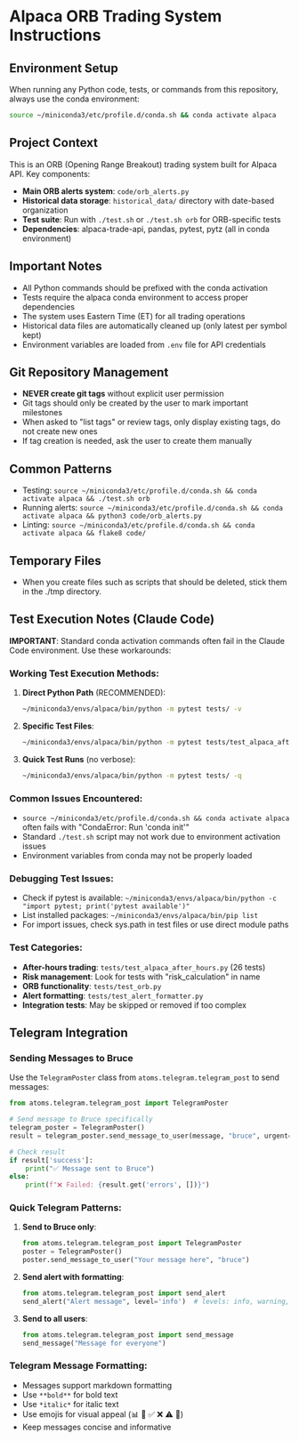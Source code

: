 # Alpaca ORB Trading System Instructions

## Environment Setup

When running any Python code, tests, or commands from this repository, always use the conda environment:

```bash
source ~/miniconda3/etc/profile.d/conda.sh && conda activate alpaca
```

## Project Context

This is an ORB (Opening Range Breakout) trading system built for Alpaca API. Key components:

- **Main ORB alerts system**: `code/orb_alerts.py`
- **Historical data storage**: `historical_data/` directory with date-based organization
- **Test suite**: Run with `./test.sh` or `./test.sh orb` for ORB-specific tests
- **Dependencies**: alpaca-trade-api, pandas, pytest, pytz (all in conda environment)

## Important Notes

- All Python commands should be prefixed with the conda activation
- Tests require the alpaca conda environment to access proper dependencies
- The system uses Eastern Time (ET) for all trading operations
- Historical data files are automatically cleaned up (only latest per symbol kept)
- Environment variables are loaded from `.env` file for API credentials

## Git Repository Management

- **NEVER create git tags** without explicit user permission
- Git tags should only be created by the user to mark important milestones
- When asked to "list tags" or review tags, only display existing tags, do not create new ones
- If tag creation is needed, ask the user to create them manually

## Common Patterns

- Testing: `source ~/miniconda3/etc/profile.d/conda.sh && conda activate alpaca && ./test.sh orb`
- Running alerts: `source ~/miniconda3/etc/profile.d/conda.sh && conda activate alpaca && python3 code/orb_alerts.py`
- Linting: `source ~/miniconda3/etc/profile.d/conda.sh && conda activate alpaca && flake8 code/`

## Temporary Files

- When you create files such as scripts that should be deleted, stick them in the ./tmp directory.

## Test Execution Notes (Claude Code)

**IMPORTANT**: Standard conda activation commands often fail in the Claude Code environment. Use these workarounds:

### Working Test Execution Methods:
1. **Direct Python Path** (RECOMMENDED):
   ```bash
   ~/miniconda3/envs/alpaca/bin/python -m pytest tests/ -v
   ```

2. **Specific Test Files**:
   ```bash
   ~/miniconda3/envs/alpaca/bin/python -m pytest tests/test_alpaca_after_hours.py -v
   ```

3. **Quick Test Runs** (no verbose):
   ```bash
   ~/miniconda3/envs/alpaca/bin/python -m pytest tests/ -q
   ```

### Common Issues Encountered:
- `source ~/miniconda3/etc/profile.d/conda.sh && conda activate alpaca` often fails with "CondaError: Run 'conda init'"
- Standard `./test.sh` script may not work due to environment activation issues
- Environment variables from conda may not be properly loaded

### Debugging Test Issues:
- Check if pytest is available: `~/miniconda3/envs/alpaca/bin/python -c "import pytest; print('pytest available')"`
- List installed packages: `~/miniconda3/envs/alpaca/bin/pip list`
- For import issues, check sys.path in test files or use direct module paths

### Test Categories:
- **After-hours trading**: `tests/test_alpaca_after_hours.py` (26 tests)
- **Risk management**: Look for tests with "risk_calculation" in name
- **ORB functionality**: `tests/test_orb.py`
- **Alert formatting**: `tests/test_alert_formatter.py`
- **Integration tests**: May be skipped or removed if too complex

## Telegram Integration

### Sending Messages to Bruce

Use the `TelegramPoster` class from `atoms.telegram.telegram_post` to send messages:

```python
from atoms.telegram.telegram_post import TelegramPoster

# Send message to Bruce specifically
telegram_poster = TelegramPoster()
result = telegram_poster.send_message_to_user(message, "bruce", urgent=False)

# Check result
if result['success']:
    print("✅ Message sent to Bruce")
else:
    print(f"❌ Failed: {result.get('errors', [])}")
```

### Quick Telegram Patterns:

1. **Send to Bruce only**:
   ```python
   from atoms.telegram.telegram_post import TelegramPoster
   poster = TelegramPoster()
   poster.send_message_to_user("Your message here", "bruce")
   ```

2. **Send alert with formatting**:
   ```python
   from atoms.telegram.telegram_post import send_alert
   send_alert("Alert message", level='info')  # levels: info, warning, error, success
   ```

3. **Send to all users**:
   ```python
   from atoms.telegram.telegram_post import send_message
   send_message("Message for everyone")
   ```

### Telegram Message Formatting:
- Messages support markdown formatting
- Use `**bold**` for bold text
- Use `*italic*` for italic text
- Use emojis for visual appeal (📊 🚨 ✅ ❌ ⚠️ 🔧)
- Keep messages concise and informative